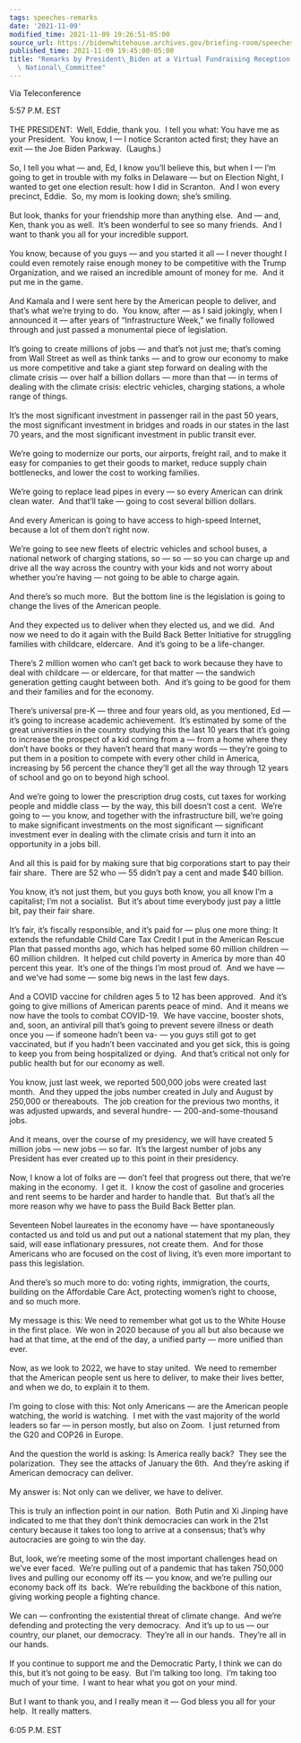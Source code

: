 ```yaml
---
tags: speeches-remarks
date: '2021-11-09'
modified_time: 2021-11-09 19:26:51-05:00
source_url: https://bidenwhitehouse.archives.gov/briefing-room/speeches-remarks/2021/11/09/remarks-by-president-biden-at-a-virtual-fundraising-reception-for-the-democratic-national-committee-2/
published_time: 2021-11-09 19:45:00-05:00
title: "Remarks by President\_Biden at a Virtual Fundraising Reception for the Democratic\
  \ National\_Committee"
---
```

 
Via Teleconference

5:57 P.M. EST  
   
THE PRESIDENT:  Well, Eddie, thank you.  I tell you what: You have me as
your President.  You know, I — I notice Scranton acted first; they have
an exit — the Joe Biden Parkway.  (Laughs.)  
   
So, I tell you what — and, Ed, I know you’ll believe this, but when I —
I’m going to get in trouble with my folks in Delaware — but on Election
Night, I wanted to get one election result: how I did in Scranton.  And
I won every precinct, Eddie.  So, my mom is looking down; she’s
smiling.  
   
But look, thanks for your friendship more than anything else.  And —
and, Ken, thank you as well.  It’s been wonderful to see so many
friends.  And I want to thank you all for your incredible support.  
   
You know, because of you guys — and you started it all — I never thought
I could even remotely raise enough money to be competitive with the
Trump Organization, and we raised an incredible amount of money for me. 
And it put me in the game.  
   
And Kamala and I were sent here by the American people to deliver, and
that’s what we’re trying to do.  You know, after — as I said jokingly,
when I announced it — after years of “Infrastructure Week,” we finally
followed through and just passed a monumental piece of legislation.   
   
It’s going to create millions of jobs — and that’s not just me; that’s
coming from Wall Street as well as think tanks — and to grow our economy
to make us more competitive and take a giant step forward on dealing
with the climate crisis — over half a billion dollars — more than that —
in terms of dealing with the climate crisis: electric vehicles, charging
stations, a whole range of things.  
   
It’s the most significant investment in passenger rail in the past 50
years, the most significant investment in bridges and roads in our
states in the last 70 years, and the most significant investment in
public transit ever.  
   
We’re going to modernize our ports, our airports, freight rail, and to
make it easy for companies to get their goods to market, reduce supply
chain bottlenecks, and lower the cost to working families.  
   
We’re going to replace lead pipes in every — so every American can drink
clean water.  And that’ll take — going to cost several billion
dollars.  
   
And every American is going to have access to high-speed Internet,
because a lot of them don’t right now.  
   
We’re going to see new fleets of electric vehicles and school buses, a
national network of charging stations, so — so — so you can charge up
and drive all the way across the country with your kids and not worry
about whether you’re having — not going to be able to charge again.  
   
And there’s so much more.  But the bottom line is the legislation is
going to change the lives of the American people.  
   
And they expected us to deliver when they elected us, and we did.  And
now we need to do it again with the Build Back Better Initiative for
struggling families with childcare, eldercare.  And it’s going to be a
life-changer.  
   
There’s 2 million women who can’t get back to work because they have to
deal with childcare — or eldercare, for that matter — the sandwich
generation getting caught between both.  And it’s going to be good for
them and their families and for the economy.  
   
There’s universal pre-K — three and four years old, as you mentioned, Ed
— it’s going to increase academic achievement.  It’s estimated by some
of the great universities in the country studying this the last 10 years
that it’s going to increase the prospect of a kid coming from a — from a
home where they don’t have books or they haven’t heard that many words —
they’re going to put them in a position to compete with every other
child in America, increasing by 56 percent the chance they’ll get all
the way through 12 years of school and go on to beyond high school.  
   
And we’re going to lower the prescription drug costs, cut taxes for
working people and middle class — by the way, this bill doesn’t cost a
cent.  We’re going to — you know, and together with the infrastructure
bill, we’re going to make significant investments on the most
significant — significant investment ever in dealing with the climate
crisis and turn it into an opportunity in a jobs bill.  
   
And all this is paid for by making sure that big corporations start to
pay their fair share.  There are 52 who — 55 didn’t pay a cent and made
$40 billion.  
   
You know, it’s not just them, but you guys both know, you all know I’m a
capitalist; I’m not a socialist.  But it’s about time everybody just pay
a little bit, pay their fair share.  
   
It’s fair, it’s fiscally responsible, and it’s paid for — plus one more
thing: It extends the refundable Child Care Tax Credit I put in the
American Rescue Plan that passed months ago, which has helped some 60
million children — 60 million children.  It helped cut child poverty in
America by more than 40 percent this year.  It’s one of the things I’m
most proud of.  And we have — and we’ve had some — some big news in the
last few days.  
   
And a COVID vaccine for children ages 5 to 12 has been approved.  And
it’s going to give millions of American parents peace of mind.  And it
means we now have the tools to combat COVID-19.  We have vaccine,
booster shots, and, soon, an antiviral pill that’s going to prevent
severe illness or death once you — if someone hadn’t been va- — you guys
still got to get vaccinated, but if you hadn’t been vaccinated and you
get sick, this is going to keep you from being hospitalized or dying. 
And that’s critical not only for public health but for our economy as
well.  
   
You know, just last week, we reported 500,000 jobs were created last
month.  And they upped the jobs number created in July and August by
250,000 or thereabouts.  The job creation for the previous two months,
it was adjusted upwards, and several hundre- — 200-and-some-thousand
jobs.  
   
And it means, over the course of my presidency, we will have created 5
million jobs — new jobs — so far.  It’s the largest number of jobs any
President has ever created up to this point in their presidency.  
   
Now, I know a lot of folks are — don’t feel that progress out there,
that we’re making in the economy.  I get it.  I know the cost of
gasoline and groceries and rent seems to be harder and harder to handle
that.  But that’s all the more reason why we have to pass the Build Back
Better plan.  
   
Seventeen Nobel laureates in the economy have — have spontaneously
contacted us and told us and put out a national statement that my plan,
they said, will ease inflationary pressures, not create them.  And for
those Americans who are focused on the cost of living, it’s even more
important to pass this legislation.   
   
And there’s so much more to do: voting rights, immigration, the courts,
building on the Affordable Care Act, protecting women’s right to choose,
and so much more.  
   
My message is this: We need to remember what got us to the White House
in the first place.  We won in 2020 because of you all but also because
we had at that time, at the end of the day, a unified party — more
unified than ever.  
   
Now, as we look to 2022, we have to stay united.  We need to remember
that the American people sent us here to deliver, to make their lives
better, and when we do, to explain it to them.   
   
I’m going to close with this: Not only Americans — are the American
people watching, the world is watching.  I met with the vast majority of
the world leaders so far — in person mostly, but also on Zoom.  I just
returned from the G20 and COP26 in Europe.   
   
And the question the world is asking: Is America really back?  They see
the polarization.  They see the attacks of January the 6th.  And they’re
asking if American democracy can deliver.  
   
My answer is: Not only can we deliver, we have to deliver.  
   
This is truly an inflection point in our nation.  Both Putin and Xi
Jinping have indicated to me that they don’t think democracies can work
in the 21st century because it takes too long to arrive at a consensus;
that’s why autocracies are going to win the day.   
   
But, look, we’re meeting some of the most important challenges head on
we’ve ever faced.  We’re pulling out of a pandemic that has taken
750,000 lives and pulling our economy off its — you know, and we’re
pulling our economy back off its  back.  We’re rebuilding the backbone
of this nation, giving working people a fighting chance.   
   
We can — confronting the existential threat of climate change.  And
we’re defending and protecting the very democracy.  And it’s up to us —
our country, our planet, our democracy.  They’re all in our hands. 
They’re all in our hands.   
   
If you continue to support me and the Democratic Party, I think we can
do this, but it’s not going to be easy.  But I’m talking too long.  I’m
taking too much of your time.  I want to hear what you got on your
mind.  
   
But I want to thank you, and I really mean it — God bless you all for
your help.  It really matters.  
   
6:05 P.M. EST
